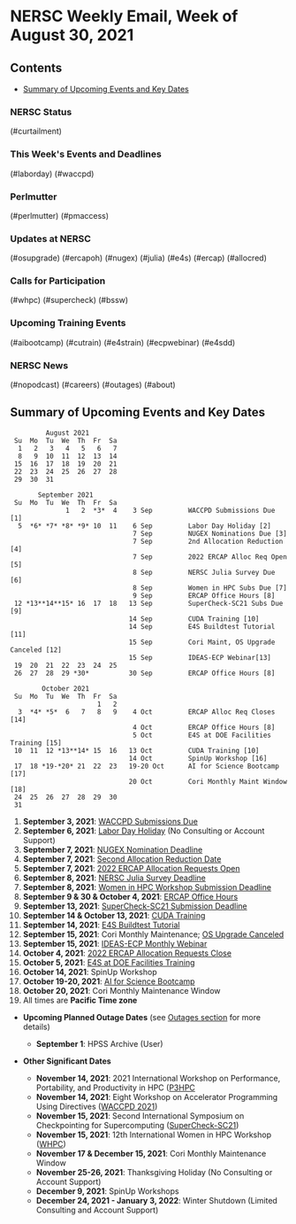 # NERSC Weekly Email, Week of August 30, 2021 <a name="top"></a> #

## Contents ## 

- [Summary of Upcoming Events and Key Dates](#dates)

### NERSC Status

(#curtailment)

### This Week's Events and Deadlines

(#laborday)
(#waccpd)

### Perlmutter

(#perlmutter)
(#pmaccess)

### Updates at NERSC 

(#osupgrade)
(#ercapoh)
(#nugex)
(#julia)
(#e4s)
(#ercap)
(#allocred)

### Calls for Participation

(#whpc)
(#supercheck)
(#bssw)

### Upcoming Training Events 

(#aibootcamp)
(#cutrain)
(#e4strain)
(#ecpwebinar)
(#e4sdd)

### NERSC News 

(#nopodcast)
(#careers)
(#outages)
(#about)

## Summary of Upcoming Events and Key Dates <a name="dates"/></a> ##

             August 2021
     Su  Mo  Tu  We  Th  Fr  Sa
      1   2   3   4   5   6   7  
      8   9  10  11  12  13  14
     15  16  17  18  19  20  21
     22  23  24  25  26  27  28   
     29  30  31                   

           September 2021
     Su  Mo  Tu  We  Th  Fr  Sa
                  1   2  *3*  4    3 Sep         WACCPD Submissions Due [1]
      5  *6* *7* *8* *9* 10  11    6 Sep         Labor Day Holiday [2]
                                   7 Sep         NUGEX Nominations Due [3]
                                   7 Sep         2nd Allocation Reduction [4]
                                   7 Sep         2022 ERCAP Alloc Req Open [5]
                                   8 Sep         NERSC Julia Survey Due [6]
                                   8 Sep         Women in HPC Subs Due [7]
                                   9 Sep         ERCAP Office Hours [8]
     12 *13**14**15* 16  17  18   13 Sep         SuperCheck-SC21 Subs Due [9]
                                  14 Sep         CUDA Training [10]
                                  14 Sep         E4S Buildtest Tutorial [11]
                                  15 Sep         Cori Maint, OS Upgrade Canceled [12]
                                  15 Sep         IDEAS-ECP Webinar[13]
     19  20  21  22  23  24  25
     26  27  28  29 *30*          30 Sep         ERCAP Office Hours [8]

            October 2021
     Su  Mo  Tu  We  Th  Fr  Sa
                          1   2
      3  *4* *5*  6   7   8   9    4 Oct         ERCAP Alloc Req Closes [14]
                                   4 Oct         ERCAP Office Hours [8]
                                   5 Oct         E4S at DOE Facilities Training [15]
     10  11  12 *13**14* 15  16   13 Oct         CUDA Training [10]
                                  14 Oct         SpinUp Workshop [16]
     17  18 *19-*20* 21  22  23   19-20 Oct      AI for Science Bootcamp [17]
                                  20 Oct         Cori Monthly Maint Window [18]
     24  25  26  27  28  29  30
     31


1. **September 3, 2021**: [WACCPD Submissions Due](#waccpd)
2. **September 6, 2021**: [Labor Day Holiday](#laborday) (No Consulting or Account Support)
3. **September 7, 2021**: [NUGEX Nomination Deadline](#nugex)
4. **September 7, 2021**: [Second Allocation Reduction Date](#allocred)
5. **September 7, 2021**: [2022 ERCAP Allocation Requests Open](#ercap)
6. **September 8, 2021**: [NERSC Julia Survey Deadline](#julia)
7. **September 8, 2021**: [Women in HPC Workshop Submission Deadline](#whpc)
8. **September 9 & 30 & October 4, 2021**: [ERCAP Office Hours](#ercapoh)
9. **September 13, 2021**: [SuperCheck-SC21 Submission Deadline](#supercheck)
10. **September 14 & October 13, 2021**: [CUDA Training](#cutrain)
11. **September 14, 2021**: [E4S Buildtest Tutorial](#e4strain)
12. **September 15, 2021**: Cori Monthly Maintenance; [OS Upgrade Canceled](#osupgrade) 
13. **September 15, 2021**: [IDEAS-ECP Monthly Webinar](#ecpwebinar)
14. **October 4, 2021**: [2022 ERCAP Allocation Requests Close](#ercap)
15. **October 5, 2021**: [E4S at DOE Facilities Training](#e4sdd)
16. **October 14, 2021**: SpinUp Workshop
17. **October 19-20, 2021**: [AI for Science Bootcamp](#aibootcamp)
18. **October 20, 2021**: Cori Monthly Maintenance Window
19. All times are **Pacific Time zone**

- **Upcoming Planned Outage Dates** (see [Outages section](#outages) for more 
details)
    - **September 1**: HPSS Archive (User)

- **Other Significant Dates**
    - **November 14, 2021**: 2021 International Workshop on Performance, Portability, and Productivity in HPC ([P3HPC](https://p3hpc.org/workshop/2021/)
    - **November 14, 2021**: Eight Workshop on Accelerator Programming Using Directives ([WACCPD 2021](https://www.waccpd.org))
    - **November 15, 2021**: Second International Symposium on Checkpointing for Supercomputing ([SuperCheck-SC21](https://supercheck.lbl.gov/supercheck-sc21))
    - **November 15, 2021**: 12th International Women in HPC Workshop ([WHPC](https://womeninhpc.org/events/sc-2021-workshop))
    - **November 17 & December 15, 2021**: Cori Monthly Maintenance Window
    - **November 25-26, 2021**: Thanksgiving Holiday (No Consulting or Account Support)
    - **December 9, 2021**: SpinUp Workshops
    - **December 24, 2021 - January 3, 2022**: Winter Shutdown (Limited Consulting and Account Support)

